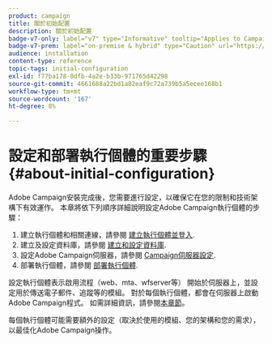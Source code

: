 ```yaml
---
product: campaign
title: 關於初始配置
description: 關於初始配置
badge-v7-only: label="v7" type="Informative" tooltip="Applies to Campaign Classic v7 only"
badge-v7-prem: label="on-premise & hybrid" type="Caution" url="https://experienceleague.adobe.com/docs/campaign-classic/using/installing-campaign-classic/architecture-and-hosting-models/hosting-models-lp/hosting-models.html" tooltip="Applies to on-premise and hybrid deployments only"
audience: installation
content-type: reference
topic-tags: initial-configuration
exl-id: f77ba178-0dfb-4a2e-b33b-971765d42298
source-git-commit: 4661688a22bd1a82eaf9c72a739b5a5ecee168b1
workflow-type: tm+mt
source-wordcount: '167'
ht-degree: 8%

---
```


# 設定和部署執行個體的重要步驟{#about-initial-configuration}



Adobe Campaign安裝完成後，您需要進行設定，以確保它在您的限制和技術架構下有效運作。 本章將依下列順序詳細說明設定Adobe Campaign執行個體的步驟：

1. 建立執行個體和相關連線，請參閱 [建立執行個體並登入](../../installation/using/creating-an-instance-and-logging-on.md).
1. 建立及設定資料庫，請參閱 [建立和設定資料庫](../../installation/using/creating-and-configuring-the-database.md).
1. 設定Adobe Campaign伺服器，請參閱 [Campaign伺服器設定](../../installation/using/configuring-campaign-server.md).
1. 部署執行個體，請參閱 [部署執行個體](../../installation/using/deploying-an-instance.md).

設定執行個體表示啟用流程（web、mta、wfserver等） 開始於伺服器上，並設定用於傳送電子郵件、追蹤等的模組。 對於每個執行個體，都會在伺服器上啟動Adobe Campaign程式。 如需詳細資訊，請參閱[本章節](../../installation/using/configuring-campaign-server.md#enabling-processes)。

每個執行個體可能需要額外的設定（取決於使用的模組、您的架構和您的需求），以最佳化Adobe Campaign操作。
